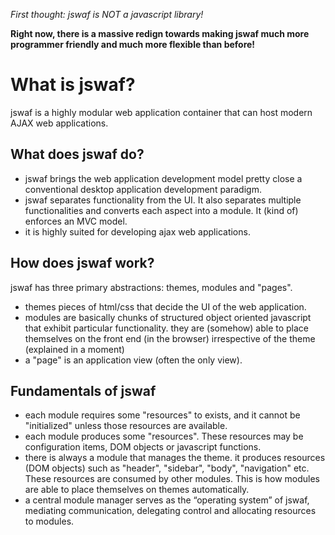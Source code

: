 _First thought: jswaf is NOT a javascript library!_

**Right now, there is a massive redign towards making jswaf much more programmer friendly
and much more flexible than before!**

# What is jswaf? #
jswaf is a highly modular web application container that can host modern AJAX web applications.

## What does jswaf do? ##
  * jswaf brings the web application development model pretty close a conventional desktop application development paradigm.
  * jswaf separates functionality from the UI. It also separates multiple functionalities and converts each aspect into a module. It (kind of) enforces an MVC model.
  * it is highly suited for developing ajax web applications.

## How does jswaf work? ##
jswaf has three primary abstractions: themes, modules and "pages".

  * themes pieces of html/css that decide the UI of the web application.
  * modules are basically chunks of structured object oriented javascript that exhibit particular functionality. they are (somehow) able to place themselves on the front end (in the browser) irrespective of the theme (explained in a moment)
  * a "page" is an application view (often the only view).

## Fundamentals of jswaf ##
  * each module requires some "resources" to exists, and it cannot be "initialized" unless those resources are available.
  * each module produces some "resources". These resources may be configuration items, DOM objects or javascript functions.
  * there is always a module that manages the theme. it produces resources (DOM objects) such as "header", "sidebar", "body", "navigation" etc. These resources are consumed by other modules. This is how modules are able to place themselves on themes automatically.
  * a central module manager serves as the “operating system” of jswaf, mediating communication, delegating control and allocating resources to modules.
